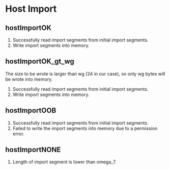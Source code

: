 # Host Import  

## hostImportOK  
1. Successfully read import segments from initial import segments.  
2. Write import segments into memory.  

## hostImportOK_gt_wg
The size to be wrote is larger than wg (24 in our case), so only wg bytes will be wrote into memory.  
1. Successfully read import segments from initial import segments.  
2. Write import segments into memory.  

## hostImportOOB  
1. Successfully read import segments from initial import segments.  
2. Failed to write the import segments into memory due to a permission error.  

## hostImportNONE  
1. Length of import segment is lower than omega_7.  